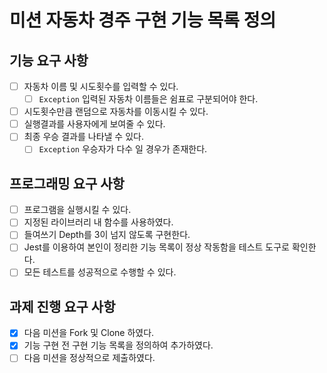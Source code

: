 # 미션 자동차 경주 구현 기능 목록 정의

## 기능 요구 사항

- [ ] 자동차 이름 및 시도횟수를 입력할 수 있다.
  - [ ] `Exception` 입력된 자동차 이름들은 쉼표로 구분되어야 한다.
- [ ] 시도횟수만큼 랜덤으로 자동차를 이동시킬 수 있다.
- [ ] 실행결과를 사용자에게 보여줄 수 있다.
- [ ] 최종 우승 결과를 나타낼 수 있다.
  - [ ] `Exception` 우승자가 다수 일 경우가 존재한다.

## 프로그래밍 요구 사항

- [ ] 프로그램을 실행시킬 수 있다.
- [ ] 지정된 라이브러리 내 함수를 사용하였다.
- [ ] 들여쓰기 Depth를 3이 넘지 않도록 구현한다.
- [ ] Jest를 이용하여 본인이 정리한 기능 목록이 정상 작동함을 테스트 도구로 확인한다.
- [ ] 모든 테스트를 성공적으로 수행할 수 있다.

## 과제 진행 요구 사항

- [x] 다음 미션을 Fork 및 Clone 하였다.
- [x] 기능 구현 전 구현 기능 목록을 정의하여 추가하였다.
- [ ] 다음 미션을 정상적으로 제출하였다.
